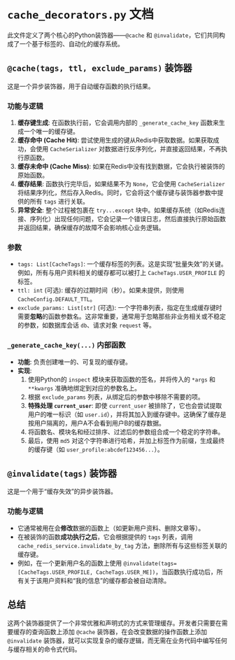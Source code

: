 # `cache_decorators.py` 文档

此文件定义了两个核心的Python装饰器——`@cache` 和 `@invalidate`，它们共同构成了一个基于标签的、自动化的缓存系统。

## `@cache(tags, ttl, exclude_params)` 装饰器

这是一个异步装饰器，用于自动缓存函数的执行结果。

### 功能与逻辑

1.  **缓存键生成**: 在函数执行前，它会调用内部的 `_generate_cache_key` 函数来生成一个唯一的缓存键。
2.  **缓存命中 (Cache Hit)**: 尝试使用生成的键从Redis中获取数据。如果获取成功，会使用 `CacheSerializer` 对数据进行反序列化，并直接返回结果，不再执行原函数。
3.  **缓存未命中 (Cache Miss)**: 如果在Redis中没有找到数据，它会执行被装饰的原始函数。
4.  **缓存结果**: 函数执行完毕后，如果结果不为 `None`，它会使用 `CacheSerializer` 将结果序列化，然后存入Redis。同时，它会将这个缓存键与装饰器参数中提供的所有 `tags` 进行关联。
5.  **异常安全**: 整个过程被包裹在 `try...except` 块中。如果缓存系统（如Redis连接、序列化）出现任何问题，它会记录一个错误日志，然后直接执行原始函数并返回结果，确保缓存的故障不会影响核心业务逻辑。

### 参数
- `tags: List[CacheTags]`: 一个缓存标签的列表。这是实现“批量失效”的关键。例如，所有与用户资料相关的缓存都可以被打上 `CacheTags.USER_PROFILE` 的标签。
- `ttl: int` (可选): 缓存的过期时间（秒）。如果未提供，则使用 `CacheConfig.DEFAULT_TTL`。
- `exclude_params: List[str]` (可选): 一个字符串列表，指定在生成缓存键时需要**忽略**的函数参数名。这非常重要，通常用于忽略那些非业务相关或不稳定的参数，如数据库会话 `db`、请求对象 `request` 等。

### `_generate_cache_key(...)` 内部函数
- **功能**: 负责创建唯一的、可复现的缓存键。
- **实现**: 
    1.  使用Python的 `inspect` 模块来获取函数的签名，并将传入的 `*args` 和 `**kwargs` 准确地绑定到对应的参数名上。
    2.  根据 `exclude_params` 列表，从绑定后的参数中移除不需要的项。
    3.  **特殊处理 `current_user`**: 即使 `current_user` 被排除了，它也会尝试提取用户的唯一标识（如 `user.id`），并将其加入到缓存键中。这确保了缓存是按用户隔离的，用户A不会看到用户B的缓存数据。
    4.  将函数名、模块名和经过排序、过滤后的参数组合成一个稳定的字符串。
    5.  最后，使用 `md5` 对这个字符串进行哈希，并加上标签作为前缀，生成最终的缓存键（如 `user_profile:abcdef123456...`）。

## `@invalidate(tags)` 装饰器

这是一个用于“缓存失效”的异步装饰器。

### 功能与逻辑

- 它通常被用在会**修改**数据的函数上（如更新用户资料、删除文章等）。
- 在被装饰的函数**成功执行之后**，它会根据提供的 `tags` 列表，调用 `cache_redis_service.invalidate_by_tag` 方法，删除所有与这些标签关联的缓存键。
- 例如，在一个更新用户名的函数上使用 `@invalidate(tags=[CacheTags.USER_PROFILE, CacheTags.USER_ME])`，当函数执行成功后，所有关于该用户资料和“我的信息”的缓存都会被自动清除。

## 总结

这两个装饰器提供了一个非常优雅和声明式的方式来管理缓存。开发者只需要在需要缓存的查询函数上添加 `@cache` 装饰器，在会改变数据的操作函数上添加 `@invalidate` 装饰器，就可以实现复杂的缓存逻辑，而无需在业务代码中编写任何与缓存相关的命令式代码。
